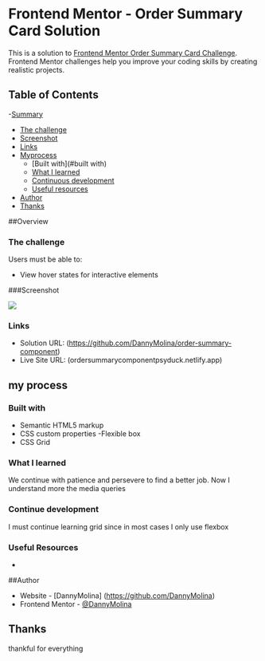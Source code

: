# Frontend Mentor - Order Summary Card Solution

This is a solution to [Frontend Mentor Order Summary Card Challenge](https://www.frontendmentor.io/challenges/order-summary-component-QlPmajDUj). Frontend Mentor challenges help you improve your coding skills by creating realistic projects.

## Table of Contents

-[Summary](#summary)

- [The challenge](#the-challenge)
- [Screenshot](#screenshot)
- [Links](#links)
- [Myprocess](#my-process)
  - [Built with](#built with)
  - [What I learned](#what-I-learned)
  - [Continuous development](#continuous-development)
  - [Useful resources](#useful-resources)
- [Author](#author)
- [Thanks](#thanks)

##Overview

### The challenge

Users must be able to:

- View hover states for interactive elements

###Screenshot

![](./images/desktop-preview.jpg)

### Links

- Solution URL:
  (https://github.com/DannyMolina/order-summary-component)
- Live Site URL:
  (ordersummarycomponentpsyduck.netlify.app)

## my process

### Built with

- Semantic HTML5 markup
- CSS custom properties
  -Flexible box
- CSS Grid

### What I learned

We continue with patience and persevere to find a better job. Now I understand more the media queries

### Continue development

I must continue learning grid since in most cases I only use flexbox

### Useful Resources

-

##Author

- Website - [DannyMolina] (https://github.com/DannyMolina)
- Frontend Mentor - [@DannyMolina](https://www.frontendmentor.io/profile/DannyMolina)

## Thanks

thankful for everything
